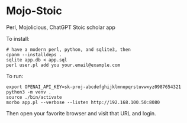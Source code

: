 # Mojo-Stoic
Perl, Mojolicious, ChatGPT Stoic scholar app

To install:

```shell
# have a modern perl, python, and sqlite3, then
cpanm --installdeps .
sqlite app.db < app.sql
perl user.pl add you your.email@example.com
```

To run:

```shell
export OPENAI_API_KEY=sk-proj-abcdefghijklmnopqrstuvwxyz0987654321
python3 -m venv .
source ./bin/activate
morbo app.pl --verbose --listen http://192.168.100.50:8080
```

Then open your favorite browser and visit that URL and login.
